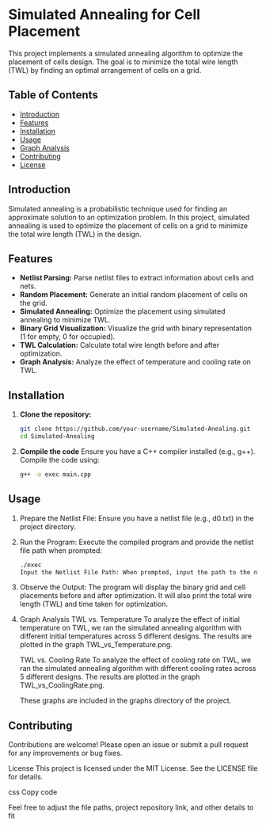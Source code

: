 # Simulated Annealing for Cell Placement

This project implements a simulated annealing algorithm to optimize the placement of cells design. The goal is to minimize the total wire length (TWL) by finding an optimal arrangement of cells on a grid.

## Table of Contents
- [Introduction](#introduction)
- [Features](#features)
- [Installation](#installation)
- [Usage](#usage)
- [Graph Analysis](#graph-analysis)
- [Contributing](#contributing)
- [License](#license)

## Introduction

Simulated annealing is a probabilistic technique used for finding an approximate solution to an optimization problem. In this project, simulated annealing is used to optimize the placement of cells on a grid to minimize the total wire length (TWL) in the design.

## Features

- **Netlist Parsing:** Parse netlist files to extract information about cells and nets.
- **Random Placement:** Generate an initial random placement of cells on the grid.
- **Simulated Annealing:** Optimize the placement using simulated annealing to minimize TWL.
- **Binary Grid Visualization:** Visualize the grid with binary representation (1 for empty, 0 for occupied).
- **TWL Calculation:** Calculate total wire length before and after optimization.
- **Graph Analysis:** Analyze the effect of temperature and cooling rate on TWL.

## Installation

1. **Clone the repository:**
   ```sh
   git clone https://github.com/your-username/Simulated-Anealing.git
   cd Simulated-Anealing

2. **Compile the code**
   Ensure you have a C++ compiler installed (e.g., g++). Compile the code using:
   ```sh
   g++ -o exec main.cpp

## Usage
1. Prepare the Netlist File:
   Ensure you have a netlist file (e.g., d0.txt) in the project directory.

2. Run the Program:
   Execute the compiled program and provide the netlist file path when prompted:
   ```sh
   ./exec
   Input the Netlist File Path: When prompted, input the path to the netlist file (e.g., d0.txt).

3. Observe the Output:
   The program will display the binary grid and cell placements before and after optimization. It will also print the total wire length (TWL) and time taken for optimization.

4. Graph Analysis
   TWL vs. Temperature
   To analyze the effect of initial temperature on TWL, we ran the simulated annealing algorithm with different initial temperatures across 5 different designs. The results are plotted in the graph TWL_vs_Temperature.png.

   TWL vs. Cooling Rate
   To analyze the effect of cooling rate on TWL, we ran the simulated annealing algorithm with different cooling rates across 5 different designs. The results are plotted in the graph TWL_vs_CoolingRate.png.
   
   These graphs are included in the graphs directory of the project.

## Contributing
Contributions are welcome! Please open an issue or submit a pull request for any improvements or bug fixes.

License
This project is licensed under the MIT License. See the LICENSE file for details.

css
Copy code

Feel free to adjust the file paths, project repository link, and other details to fit

